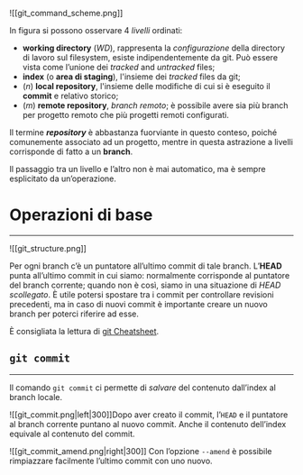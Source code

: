 ![[git_command_scheme.png]]

In figura si possono osservare 4 _livelli_ ordinati:

- **working directory** (*WD*), rappresenta la _configurazione_ della directory di lavoro sul filesystem, esiste indipendentemente da git. Può essere vista come l’unione dei _tracked_ and _untracked_ files;
- **index** (o **area di staging**), l'insieme dei _tracked_ files da git;
- ($n$) **local repository**, l'insieme delle modifiche di cui si è eseguito il **commit** e relativo storico;
- ($m$) **remote repository**, *branch remoto*; è possibile avere sia più branch per progetto remoto che più progetti remoti configurati.

Il termine _**repository**_ è abbastanza fuorviante in questo conteso, poiché comunemente associato ad un progetto, mentre in questa astrazione a livelli corrisponde di fatto a un **branch**.

Il passaggio tra un livello e l’altro non è mai automatico, ma è sempre esplicitato da un’operazione.

# Operazioni di base
---
![[git_structure.png]]

Per ogni branch c’è un puntatore all’ultimo commit di tale branch.
L’**HEAD** punta all’ultimo commit in cui siamo: normalmente corrisponde al puntatore del branch corrente; quando non è così, siamo in una situazione di _HEAD scollegato_.
È utile potersi spostare tra i commit per controllare revisioni precedenti, ma in caso di nuovi commit è importante creare un nuovo branch per poterci riferire ad esse.

È consigliata la lettura di [git Cheatsheet](http://ndpsoftware.com/git-cheatsheet.html).

## `git commit`
---
Il comando `git commit` ci permette di _salvare_ del contenuto dall’index al branch locale.

![[git_commit.png|left|300]]Dopo aver creato il commit, l’`HEAD` e il puntatore al branch corrente puntano al nuovo commit. Anche il contenuto dell’index equivale al contenuto del commit.
 



![[git_commit_amend.png|right|300]]                                                      Con l’opzione `--amend` è possibile rimpiazzare facilmente l’ultimo commit con uno nuovo.